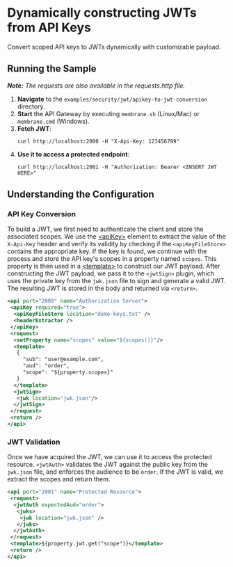 # Dynamically constructing JWTs from API Keys

Convert scoped API keys to JWTs dynamically with customizable payload.

## Running the Sample
***Note:*** *The requests are also available in the requests.http file.*

1. **Navigate** to the `examples/security/jwt/apikey-to-jwt-conversion` directory.
2. **Start** the API Gateway by executing `membrane.sh` (Linux/Mac) or `membrane.cmd` (Windows).
3. **Fetch JWT**:
   ```
   curl http://localhost:2000 -H "X-Api-Key: 123456789"
   ```
4. **Use it to access a protected endpoint**:
   ```
   curl http://localhost:2001 -H "Authorization: Bearer <INSERT JWT HERE>"
   ```
## Understanding the Configuration

### API Key Conversion

To build a JWT, we first need to authenticate the client and store the associated scopes. 
We use the [\<apiKey\>](../../api-key/rbac/README.md) element to extract the value of the `X-Api-Key` header and verify its validity by checking if the `<apiKeyFileStore>` contains the appropriate key. 
If the key is found, we continue with the process and store the API key's scopes in a property named `scopes`.
This property is then used in a [\<template\>](../../../templating/json/README.md) to construct our JWT payload. 
After constructing the JWT payload, we pass it to the `<jwtSign>` plugin, which uses the private key from the `jwk.json` file to sign and generate a valid JWT. 
The resulting JWT is stored in the body and returned via `<return>`.

```xml
<api port="2000" name="Authorization Server">
 <apiKey required="true">
  <apiKeyFileStore location="demo-keys.txt" />
  <headerExtractor />
 </apiKey>
 <request>
  <setProperty name="scopes" value="${scopes()}"/>
  <template>
   {
     "sub": "user@example.com", 
     "aud": "order", 
     "scope": "${property.scopes}"
   }
  </template>
  <jwtSign>
   <jwk location="jwk.json"/>
  </jwtSign>
 </request>
 <return />
</api>
```

### JWT Validation

Once we have acquired the JWT, we can use it to access the protected resource. 
`<jwtAuth>` validates the JWT against the public key from the `jwk.json` file, and enforces the audience to be `order`. 
If the JWT is valid, we extract the scopes and return them.

```xml
<api port="2001" name="Protected Resource">
 <request>
  <jwtAuth expectedAud="order">
   <jwks>
    <jwk location="jwk.json" />
   </jwks>
  </jwtAuth>
 </request>
 <template>${property.jwt.get("scope")}</template>
 <return />
</api>
```